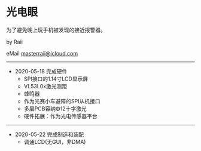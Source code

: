 # 光电眼

为了避免晚上玩手机被发现的接近报警器。

by Raii  

eMail masterraii@icloud.com

---

* 2020-05-18 完成硬件
  * SPI接口的1.14寸LCD显示屏
  * VL53L0x激光测距
  * 蜂鸣器
  * 作为光赛小车避障的SPI从机接口
  * 多层PCB容纳Φ12十字激光
  * 硬件拓展：作为光电传感器平台
---

* 2020-05-22 完成制造和装配
  * 调通LCD(无GUI，非DMA)
